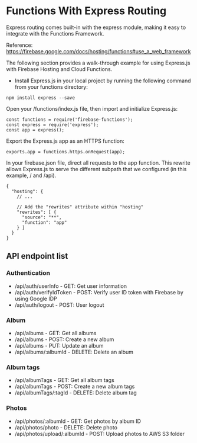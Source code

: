 # Functions With Express Routing

Express routing comes built-in with the express module, making it easy to integrate with the Functions Framework.

Reference:
https://firebase.google.com/docs/hosting/functions#use_a_web_framework

The following section provides a walk-through example for using Express.js with Firebase Hosting and Cloud Functions.

* Install Express.js in your local project by running the following command from your functions directory:
```
npm install express --save
```

Open your /functions/index.js file, then import and initialize Express.js:

```
const functions = require('firebase-functions');
const express = require('express');
const app = express();
```

Export the Express.js app as an HTTPS function:

```
exports.app = functions.https.onRequest(app);
```

In your firebase.json file, direct all requests to the app function. This rewrite allows Express.js to serve the different subpath that we configured (in this example, / and /api).

```
{
  "hosting": {
    // ...

    // Add the "rewrites" attribute within "hosting"
    "rewrites": [ {
      "source": "**",
      "function": "app"
    } ]
  }
}
```
## API endpoint list
### Authentication
* /api/auth/userInfo - GET: Get user information
* /api/auth/verifyIdToken - POST: Verify user ID token with Firebase by using Google IDP
* /api/auth/logout - POST: User logout

### Album
* /api/albums - GET: Get all albums
* /api/albums - POST: Create a new album
* /api/albums - PUT: Update an album
* /api/albums/:albumId - DELETE: Delete an album

### Album tags
* /api/albumTags - GET: Get all album tags
* /api/albumTags - POST: Create a new album tags
* /api/albumTags/:tagId - DELETE: Delete album tag

### Photos
* /api/photos/:albumId - GET: Get photos by album ID
* /api/photos/photo - DELETE: Delete photo
* /api/photos/upload/:albumId - POST: Upload photos to AWS S3 folder
